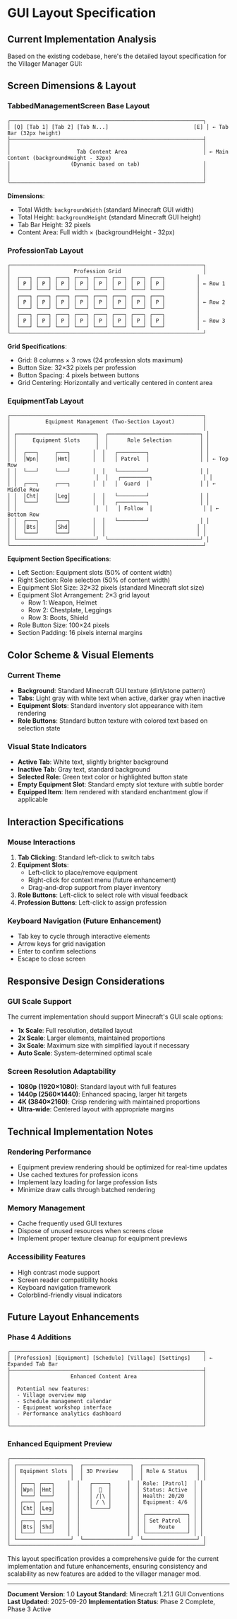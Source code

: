 # GUI Layout Specification

## Current Implementation Analysis

Based on the existing codebase, here's the detailed layout specification for the Villager Manager GUI:

## Screen Dimensions & Layout

### TabbedManagementScreen Base Layout
```
┌─────────────────────────────────────────────────────────────┐
│ [Q] [Tab 1] [Tab 2] [Tab N...]                           [E] │ ← Tab Bar (32px height)
├─────────────────────────────────────────────────────────────┤
│                                                             │
│                     Tab Content Area                        │ ← Main Content (backgroundHeight - 32px)
│                   (Dynamic based on tab)                    │
│                                                             │
│                                                             │
└─────────────────────────────────────────────────────────────┘
```

**Dimensions**:
- Total Width: `backgroundWidth` (standard Minecraft GUI width)
- Total Height: `backgroundHeight` (standard Minecraft GUI height)
- Tab Bar Height: 32 pixels
- Content Area: Full width × (backgroundHeight - 32px)

### ProfessionTab Layout
```
┌─────────────────────────────────────────────────────────────┐
│                    Profession Grid                          │
│  ┌───┐ ┌───┐ ┌───┐ ┌───┐ ┌───┐ ┌───┐ ┌───┐ ┌───┐          │
│  │ P │ │ P │ │ P │ │ P │ │ P │ │ P │ │ P │ │ P │          │ ← Row 1
│  └───┘ └───┘ └───┘ └───┘ └───┘ └───┘ └───┘ └───┘          │
│  ┌───┐ ┌───┐ ┌───┐ ┌───┐ ┌───┐ ┌───┐ ┌───┐ ┌───┐          │
│  │ P │ │ P │ │ P │ │ P │ │ P │ │ P │ │ P │ │ P │          │ ← Row 2
│  └───┘ └───┘ └───┘ └───┘ └───┘ └───┘ └───┘ └───┘          │
│  ┌───┐ ┌───┐ ┌───┐ ┌───┐ ┌───┐ ┌───┐ ┌───┐ ┌───┐          │
│  │ P │ │ P │ │ P │ │ P │ │ P │ │ P │ │ P │ │ P │          │ ← Row 3
│  └───┘ └───┘ └───┘ └───┘ └───┘ └───┘ └───┘ └───┘          │
└─────────────────────────────────────────────────────────────┘
```

**Grid Specifications**:
- Grid: 8 columns × 3 rows (24 profession slots maximum)
- Button Size: 32×32 pixels per profession
- Button Spacing: 4 pixels between buttons
- Grid Centering: Horizontally and vertically centered in content area

### EquipmentTab Layout
```
┌─────────────────────────────────────────────────────────────┐
│           Equipment Management (Two-Section Layout)         │
│                                                             │
│ ┌─────────────────────────┐  ┌─────────────────────────────┐ │
│ │     Equipment Slots     │  │      Role Selection         │ │
│ │                         │  │                             │ │
│ │  ┌───┐     ┌───┐       │  │   ┌─────────┐                │ │
│ │  │Wpn│     │Hmt│       │  │   │ Patrol  │                │ │ ← Top Row
│ │  └───┘     └───┘       │  │   └─────────┘                │ │
│ │                         │  │   ┌─────────┐                │ │
│ │  ┌───┐     ┌───┐       │  │   │  Guard  │                │ │ ← Middle Row
│ │  │Cht│     │Leg│       │  │   └─────────┘                │ │
│ │  └───┘     └───┘       │  │   ┌─────────┐                │ │
│ │                         │  │   │ Follow  │                │ │ ← Bottom Row
│ │  ┌───┐     ┌───┐       │  │   └─────────┘                │ │
│ │  │Bts│     │Shd│       │  │                             │ │
│ │  └───┘     └───┘       │  │                             │ │
│ └─────────────────────────┘  └─────────────────────────────┘ │
└─────────────────────────────────────────────────────────────┘
```

**Equipment Section Specifications**:
- Left Section: Equipment slots (50% of content width)
- Right Section: Role selection (50% of content width)
- Equipment Slot Size: 32×32 pixels (standard Minecraft slot size)
- Equipment Slot Arrangement: 2×3 grid layout
  - Row 1: Weapon, Helmet
  - Row 2: Chestplate, Leggings
  - Row 3: Boots, Shield
- Role Button Size: 100×24 pixels
- Section Padding: 16 pixels internal margins

## Color Scheme & Visual Elements

### Current Theme
- **Background**: Standard Minecraft GUI texture (dirt/stone pattern)
- **Tabs**: Light gray with white text when active, darker gray when inactive
- **Equipment Slots**: Standard inventory slot appearance with item rendering
- **Role Buttons**: Standard button texture with colored text based on selection state

### Visual State Indicators
- **Active Tab**: White text, slightly brighter background
- **Inactive Tab**: Gray text, standard background
- **Selected Role**: Green text color or highlighted button state
- **Empty Equipment Slot**: Standard empty slot texture with subtle border
- **Equipped Item**: Item rendered with standard enchantment glow if applicable

## Interaction Specifications

### Mouse Interactions
1. **Tab Clicking**: Standard left-click to switch tabs
2. **Equipment Slots**:
   - Left-click to place/remove equipment
   - Right-click for context menu (future enhancement)
   - Drag-and-drop support from player inventory
3. **Role Buttons**: Left-click to select role with visual feedback
4. **Profession Buttons**: Left-click to assign profession

### Keyboard Navigation (Future Enhancement)
- Tab key to cycle through interactive elements
- Arrow keys for grid navigation
- Enter to confirm selections
- Escape to close screen

## Responsive Design Considerations

### GUI Scale Support
The current implementation should support Minecraft's GUI scale options:
- **1x Scale**: Full resolution, detailed layout
- **2x Scale**: Larger elements, maintained proportions
- **3x Scale**: Maximum size with simplified layout if necessary
- **Auto Scale**: System-determined optimal scale

### Screen Resolution Adaptability
- **1080p (1920×1080)**: Standard layout with full features
- **1440p (2560×1440)**: Enhanced spacing, larger hit targets
- **4K (3840×2160)**: Crisp rendering with maintained proportions
- **Ultra-wide**: Centered layout with appropriate margins

## Technical Implementation Notes

### Rendering Performance
- Equipment preview rendering should be optimized for real-time updates
- Use cached textures for profession icons
- Implement lazy loading for large profession lists
- Minimize draw calls through batched rendering

### Memory Management
- Cache frequently used GUI textures
- Dispose of unused resources when screens close
- Implement proper texture cleanup for equipment previews

### Accessibility Features
- High contrast mode support
- Screen reader compatibility hooks
- Keyboard navigation framework
- Colorblind-friendly visual indicators

## Future Layout Enhancements

### Phase 4 Additions
```
┌─────────────────────────────────────────────────────────────┐
│ [Profession] [Equipment] [Schedule] [Village] [Settings]    │ ← Expanded Tab Bar
├─────────────────────────────────────────────────────────────┤
│                   Enhanced Content Area                     │
│                                                             │
│  Potential new features:                                    │
│  - Village overview map                                     │
│  - Schedule management calendar                             │
│  - Equipment workshop interface                             │
│  - Performance analytics dashboard                          │
│                                                             │
└─────────────────────────────────────────────────────────────┘
```

### Enhanced Equipment Preview
```
┌─────────────────────────────────────────────────────────────┐
│ ┌─────────────────┐  ┌───────────────┐  ┌─────────────────┐ │
│ │ Equipment Slots │  │ 3D Preview    │  │ Role & Status   │ │
│ │                 │  │               │  │                 │ │
│ │ ┌───┐ ┌───┐    │  │   ┌─────┐     │  │ Role: [Patrol]  │ │
│ │ │Wpn│ │Hmt│    │  │   │  👤  │     │  │ Status: Active  │ │
│ │ └───┘ └───┘    │  │   │ /|\ │     │  │ Health: 20/20   │ │
│ │ ┌───┐ ┌───┐    │  │   │ / \ │     │  │ Equipment: 4/6  │ │
│ │ │Cht│ │Leg│    │  │   └─────┘     │  │                 │ │
│ │ └───┘ └───┘    │  │               │  │ ┌─────────────┐ │ │
│ │ ┌───┐ ┌───┐    │  │               │  │ │ Set Patrol  │ │ │
│ │ │Bts│ │Shd│    │  │               │  │ │    Route    │ │ │
│ │ └───┘ └───┘    │  │               │  │ └─────────────┘ │ │
│ └─────────────────┘  └───────────────┘  └─────────────────┘ │
└─────────────────────────────────────────────────────────────┘
```

This layout specification provides a comprehensive guide for the current implementation and future enhancements, ensuring consistency and scalability as new features are added to the villager manager mod.

---

**Document Version**: 1.0
**Layout Standard**: Minecraft 1.21.1 GUI Conventions
**Last Updated**: 2025-09-20
**Implementation Status**: Phase 2 Complete, Phase 3 Active